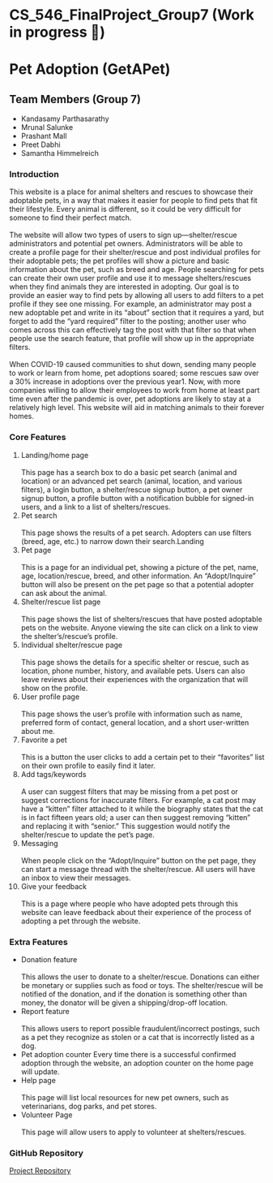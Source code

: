 # CS_546_FinalProject_Group7 (Work in progress 🚧)

# Pet Adoption (GetAPet)

## Team Members (Group 7)

- Kandasamy Parthasarathy
- Mrunal Salunke
- Prashant Mall
- Preet Dabhi
- Samantha Himmelreich

### Introduction

This website is a place for animal shelters and rescues to showcase their adoptable pets, in a way that makes it easier for people to find pets that fit their lifestyle. Every animal is different, so it could be very difficult for someone to find their perfect match.<br><br>
The website will allow two types of users to sign up—shelter/rescue administrators and potential pet owners. Administrators will be able to create a profile page for their shelter/rescue and post individual profiles for their adoptable pets; the pet profiles will show a picture and basic information about the pet, such as breed and age. People searching for pets can create their own user profile and use it to message shelters/rescues when they find animals they are interested in adopting. Our goal is to provide an easier way to find pets by allowing all users to add filters to a pet profile if they see one missing. For example, an administrator may post a new adoptable pet and write in its “about” section that it requires a yard, but forget to add the “yard required” filter to the posting; another user who comes across this can effectively tag the post with that filter so that when people use the search feature, that profile will show up in the appropriate filters.<br><br>
When COVID-19 caused communities to shut down, sending many people to work or learn from home, pet adoptions soared; some rescues saw over a 30% increase in adoptions over the previous year1. Now, with more companies willing to allow their employees to work from home at least part time even after the pandemic is over, pet adoptions are likely to stay at a relatively high level. This website will aid in matching animals to their forever homes.

### Core Features

1. Landing/home page<br><br>
   This page has a search box to do a basic pet search (animal and location) or an advanced pet search (animal, location, and various filters), a login button, a shelter/rescue signup button, a pet owner signup button, a profile button with a notification bubble for signed-in users, and a link to a list of shelters/rescues.
2. Pet search<br><br>
   This page shows the results of a pet search. Adopters can use filters (breed, age, etc.) to narrow down their search.Landing
3. Pet page<br><br>
   This is a page for an individual pet, showing a picture of the pet, name, age, location/rescue, breed, and other information. An “Adopt/Inquire” button will also be present on the pet page so that a potential adopter can ask about the animal.
4. Shelter/rescue list page<br><br>
   This page shows the list of shelters/rescues that have posted adoptable pets on the website. Anyone viewing the site can click on a link to view the shelter’s/rescue’s profile.
5. Individual shelter/rescue page<br><br>
   This page shows the details for a specific shelter or rescue, such as location, phone number, history, and available pets. Users can also leave reviews about their experiences with the organization that will show on the profile.
6. User profile page<br><br>
   This page shows the user’s profile with information such as name, preferred form of contact, general location, and a short user-written about me.
7. Favorite a pet<br><br>
   This is a button the user clicks to add a certain pet to their “favorites” list on their own profile to easily find it later.
8. Add tags/keywords<br><br>
   A user can suggest filters that may be missing from a pet post or suggest corrections for inaccurate filters. For example, a cat post may have a “kitten” filter attached to it while the biography states that the cat is in fact fifteen years old; a user can then suggest removing “kitten” and replacing it with “senior.” This suggestion would notify the shelter/rescue to update the pet’s page.
9. Messaging<br><br>
   When people click on the “Adopt/Inquire” button on the pet page, they can start a message thread with the shelter/rescue. All users will have an inbox to view their messages.
10. Give your feedback<br><br>
    This is a page where people who have adopted pets through this website can leave feedback about their experience of the process of adopting a pet through the website.

### Extra Features

- Donation feature<br><br>
  This allows the user to donate to a shelter/rescue. Donations can either be monetary or supplies such as food or toys. The shelter/rescue will be notified of the donation, and if the donation is something other than money, the donator will be given a shipping/drop-off location.
- Report feature<br><br>
  This allows users to report possible fraudulent/incorrect postings, such as a pet they recognize as stolen or a cat that is incorrectly listed as a dog.
- Pet adoption counter
  Every time there is a successful confirmed adoption through the website, an adoption counter on the home page will update.
- Help page<br><br>
  This page will list local resources for new pet owners, such as veterinarians, dog parks, and pet stores.
- Volunteer Page<br><br>
  This page will allow users to apply to volunteer at shelters/rescues.

### GitHub Repository

[Project Repository](https://github.com/KandasamyP/CS_546_FinalProject_Group7)

